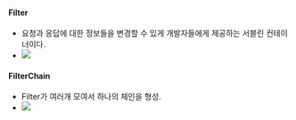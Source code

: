 
####  Filter
- 요청과 응답에 대한 정보들을 변경할 수 있게 개발자들에게 제공하는 서블린 컨테이너이다.
- ![](Pasted%20image%2020240920175307.png)

#### FilterChain
- Filter가 여러개 모여서 하나의 체인을 형성.
- ![](Pasted%20image%2020240920175423.png)



